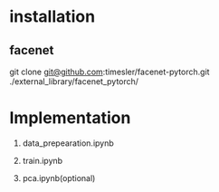 # installation

## facenet
git clone git@github.com:timesler/facenet-pytorch.git ./external_library/facenet_pytorch/


# Implementation

1. data_prepearation.ipynb

2. train.ipynb

3. pca.ipynb(optional)